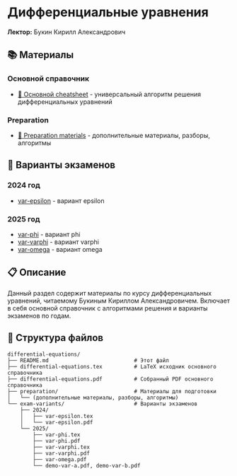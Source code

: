 # Дифференциальные уравнения

**Лектор:** Букин Кирилл Александрович

## 📚 Материалы

### Основной справочник
- [📄 Основной cheatsheet](differential-equations.pdf) - универсальный алгоритм решения дифференциальных уравнений

### Preparation
- [📁 Preparation materials](preparation/) - дополнительные материалы, разборы, алгоритмы

## 📝 Варианты экзаменов

### 2024 год
- [var-epsilon](exam-variants/2024/var-epsilon.pdf) - вариант epsilon

### 2025 год
- [var-phi](exam-variants/2025/var-phi.pdf) - вариант phi
- [var-varphi](exam-variants/2025/var-varphi.pdf) - вариант varphi
- [var-omega](exam-variants/2025/var-omega.pdf) - вариант omega

## 📋 Описание

Данный раздел содержит материалы по курсу дифференциальных уравнений, читаемому Букиным Кириллом Александровичем. Включает в себя основной справочник с алгоритмами решения и варианты экзаменов по годам.

## 🔧 Структура файлов

```
differential-equations/
├── README.md                           # Этот файл
├── differential-equations.tex          # LaTeX исходник основного справочника
├── differential-equations.pdf          # Собранный PDF основного справочника
├── preparation/                        # Материалы для подготовки
│   └── (дополнительные материалы, разборы, алгоритмы)
└── exam-variants/                      # Варианты экзаменов
    ├── 2024/
    │   ├── var-epsilon.tex
    │   └── var-epsilon.pdf
    └── 2025/
        ├── var-phi.tex
        ├── var-phi.pdf
        ├── var-varphi.tex
        ├── var-varphi.pdf
        ├── var-omega.pdf
        └── demo-var-a.pdf, demo-var-b.pdf
```
